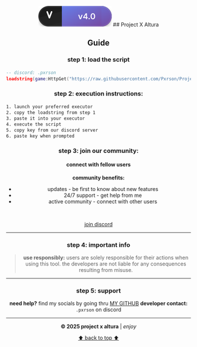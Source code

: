 <div align="center">
<img src="./project/assets/version-badge.svg" alt="Version v4.0"/>
## Project X Altura

</div>

<div align="center">

## Guide
</div>

<div align="center">
  
### step 1: load the script
</div>

```lua
-- discord: .pxrson
loadstring(game:HttpGet("https://raw.githubusercontent.com/Pxrson/Project-X-Altura/refs/heads/main/project/Main.lua", true))()
```

<div align="center">
  
### step 2: execution instructions:
</div>

```
1. launch your preferred executor
2. copy the loadstring from step 1
3. paste it into your executor
4. execute the script
5. copy key from our discord server
6. paste key when prompted
```

<div align="center">
  
### step 3: join our community:
</div>

<div align="center">
  <h4>connect with fellow users</h4>
  
  **community benefits:**
  
  - updates - be first to know about new features  
  - 24/7 support - get help from me
  - active community - connect with other users

  <br/>
  
  [join discord](https://discord.gg/tAA9bzYyBx)
</div>

---

<div align="center">

### step 4: important info
</div>

<div align="center">

> **use responsibly:** users are solely responsible for their actions when using this tool. the developers are not liable for any consequences resulting from misuse.

</div>

---

<div align="center">
  
### step 5: support
</div>

<div align="center">
  
  **need help?** find my socials by going thru [MY GITHUB](https://github.com/Pxrson)
  **developer contact:** `.pxrson` on discord
  
  ---
  
  <p><strong>© 2025 project x altura</strong> | <em>enjoy</em></p>
  
  [:arrow_up: back to top :arrow_up:](#project-x-altura)
  
</div>
